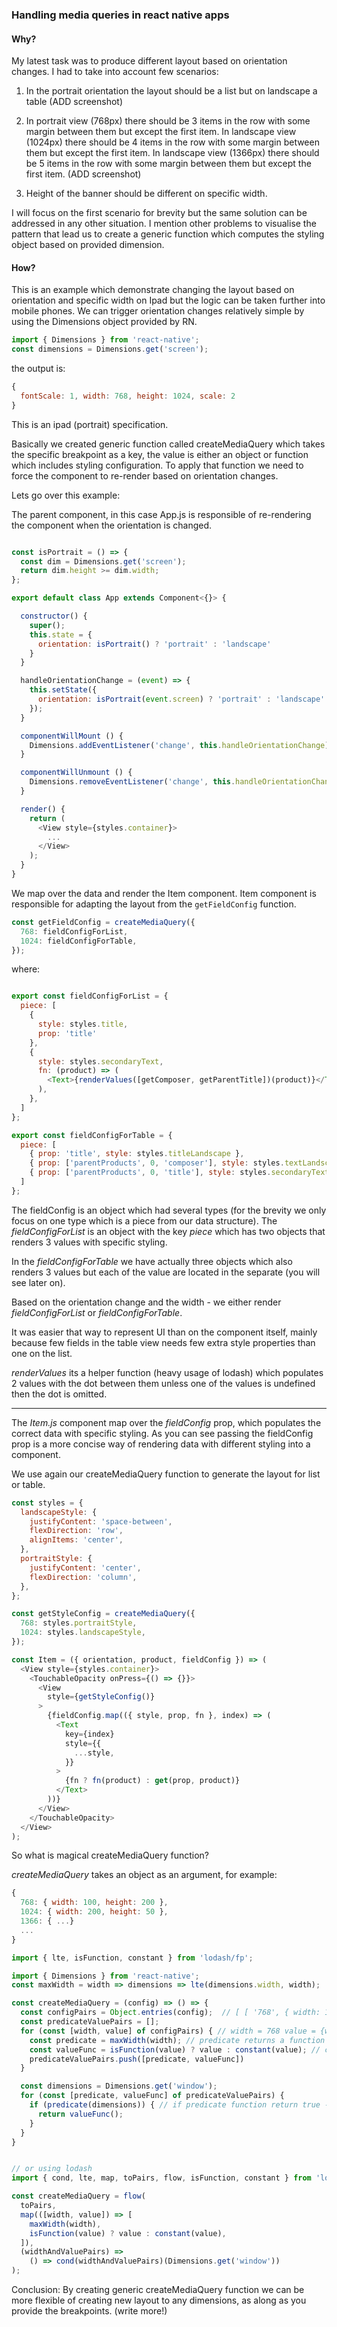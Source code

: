 ### Handling media queries in react native apps

#### Why?

My latest task was to produce different layout based on orientation changes. I had to take into account few scenarios:

1. In the portrait orientation the layout should be a list but on landscape a table (ADD screenshot)

2. In portrait view (768px) there should be 3 items in the row with some margin between them but except the first item.
  In landscape view (1024px) there should be 4 items in the row with some margin between them but except the first item.
  In landscape view (1366px) there should be 5 items in the row with some margin between them but except the first item.
  (ADD screenshot)
3. Height of the banner should be different on specific width.

I will focus on the first scenario for brevity but the same solution can be addressed in any other situation. I mention other problems to visualise the pattern that lead us to create a generic function which computes the styling object based on provided dimension.

#### How?

This is an example which demonstrate changing the layout based on orientation and specific width on Ipad but the logic can be taken further into mobile phones. We can trigger orientation changes relatively simple by using the Dimensions object provided by RN.

```js
import { Dimensions } from 'react-native';
const dimensions = Dimensions.get('screen');
```

the output is:

```js
{
  fontScale: 1, width: 768, height: 1024, scale: 2
}
```

This is an ipad (portrait) specification.

Basically we created generic function called createMediaQuery which takes the specific breakpoint as a key, the value is either an object or function which includes styling configuration. To apply that function we need to force the component to re-render based on orientation changes.


Lets go over this example:

The parent component, in this case App.js is responsible of re-rendering the component when the orientation is changed.

```js

const isPortrait = () => {
  const dim = Dimensions.get('screen');
  return dim.height >= dim.width;
};

export default class App extends Component<{}> {

  constructor() {
    super();
    this.state = {
      orientation: isPortrait() ? 'portrait' : 'landscape'
    }
  }

  handleOrientationChange = (event) => {
    this.setState({
      orientation: isPortrait(event.screen) ? 'portrait' : 'landscape'
    });
  }

  componentWillMount () {
    Dimensions.addEventListener('change', this.handleOrientationChange);
  }

  componentWillUnmount () {
    Dimensions.removeEventListener('change', this.handleOrientationChange);
  }

  render() {
    return (
      <View style={styles.container}>
        ...
      </View>
    );
  }
}
```

We map over the data and render the Item component. Item component is responsible for adapting the layout from the ```getFieldConfig``` function.

```js
const getFieldConfig = createMediaQuery({
  768: fieldConfigForList,
  1024: fieldConfigForTable,
});
```
where:

```js

export const fieldConfigForList = {
  piece: [
    {
      style: styles.title,
      prop: 'title'
    },
    {
      style: styles.secondaryText,
      fn: (product) => (
        <Text>{renderValues([getComposer, getParentTitle])(product)}</Text>
      ),
    },
  ]
};

export const fieldConfigForTable = {
  piece: [
    { prop: 'title', style: styles.titleLandscape },
    { prop: ['parentProducts', 0, 'composer'], style: styles.textLandscape },
    { prop: ['parentProducts', 0, 'title'], style: styles.secondaryTextLandscape },
  ]
};
```

The fieldConfig is an object which had several types (for the brevity we only focus on one type which is a piece from our data structure). The *fieldConfigForList* is an object with the key *piece* which has two objects that renders 3 values with specific styling.

In the *fieldConfigForTable* we have actually three objects which also renders 3 values but each of the value are located in the separate <Text /> (you will see later on).

Based on the orientation change and the width - we either render *fieldConfigForList* or *fieldConfigForTable*.

It was easier that way to represent UI than on the component itself, mainly because few fields in the table view needs few extra style properties than one on the list.

*renderValues* its a helper function (heavy usage of lodash) which populates 2 values with the dot between them unless one of the values is undefined then the dot is omitted.

<hr />

The *Item.js* component map over the *fieldConfig* prop, which populates the correct data with specific styling. As you can see passing the fieldConfig prop is a more concise way of rendering data with different styling into a component.

We use again our createMediaQuery function to generate the layout for list or table.

```js
const styles = {
  landscapeStyle: {
    justifyContent: 'space-between',
    flexDirection: 'row',
    alignItems: 'center',
  },
  portraitStyle: {
    justifyContent: 'center',
    flexDirection: 'column',
  },
};
```

```js
const getStyleConfig = createMediaQuery({
  768: styles.portraitStyle,
  1024: styles.landscapeStyle,
});

const Item = ({ orientation, product, fieldConfig }) => (
  <View style={styles.container}>
    <TouchableOpacity onPress={() => {}}>
      <View
        style={getStyleConfig()}
      >
        {fieldConfig.map(({ style, prop, fn }, index) => (
          <Text
            key={index}
            style={{
              ...style,
            }}
          >
            {fn ? fn(product) : get(prop, product)}
          </Text>
        ))}
      </View>
    </TouchableOpacity>
  </View>
);
```

So what is magical createMediaQuery function?

*createMediaQuery* takes an object as an argument, for example:

```js
{
  768: { width: 100, height: 200 },
  1024: { width: 200, height: 50 },
  1366: { ...}
  ...
}
```

```js
import { lte, isFunction, constant } from 'lodash/fp';

import { Dimensions } from 'react-native';
const maxWidth = width => dimensions => lte(dimensions.width, width);

const createMediaQuery = (config) => () => {
  const configPairs = Object.entries(config);  // [ [ '768', { width: 100, height: 200 } ], [ '1024', { width: 200, height: 50 } ...] ]
  const predicateValuePairs = [];
  for (const [width, value] of configPairs) { // width = 768 value = {width: 100, height: 200 }
    const predicate = maxWidth(width); // predicate returns a function because the second argument is not provided in curried functions
    const valueFunc = isFunction(value) ? value : constant(value); // check if the value is an object or a function, if is a function return the value, if is not a function wrap the value and return it
    predicateValuePairs.push([predicate, valueFunc])
  }

  const dimensions = Dimensions.get('window');
  for (const [predicate, valueFunc] of predicateValuePairs) {
    if (predicate(dimensions)) { // if predicate function return true - which means if the supplied width is less or equal to the dimensions return the style object
      return valueFunc();
    }
  }
}


// or using lodash
import { cond, lte, map, toPairs, flow, isFunction, constant } from 'lodash/fp';

const createMediaQuery = flow(
  toPairs,
  map(([width, value]) => [
    maxWidth(width),
    isFunction(value) ? value : constant(value),
  ]),
  (widthAndValuePairs) =>
    () => cond(widthAndValuePairs)(Dimensions.get('window'))
);

```

Conclusion:
By creating generic createMediaQuery function we can be more flexible of creating new layout to any dimensions, as along as you provide the breakpoints. (write more!)
